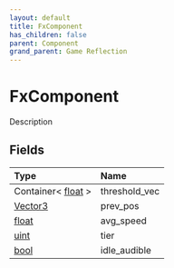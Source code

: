 ```yaml
---
layout: default
title: FxComponent
has_children: false
parent: Component
grand_parent: Game Reflection
---
```

# FxComponent
Description 

## Fields

| Type | Name |
|:----------|:--------------|
| Container< [float](/riftbreaker-wiki/docs/game-reflection/components/float/) > | threshold_vec |
| [Vector3](/riftbreaker-wiki/docs/game-reflection/classes/vector3/) | prev_pos |
| [float](/riftbreaker-wiki/docs/game-reflection/components/float/) | avg_speed |
| [uint](/riftbreaker-wiki/docs/game-reflection/components/uint/) | tier |
| [bool](/riftbreaker-wiki/docs/game-reflection/components/bool/) | idle_audible |

